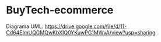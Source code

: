 # BuyTech-ecommerce


Diagrama UML: https://drive.google.com/file/d/11-Cd64EImUQGMQwKbXIQ0YKuwPG1MWvA/view?usp=sharing

